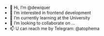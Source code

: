 - 👋 Hi, I’m @dewiquer
- 👀 I’m interested in frontend development
- 🌱 I’m currently learning at the University
- 💞️ I’m looking to collaborate on ...
- 📫 U can reach me by Telegram: @atophema

<!---
undevuser/undevuser is a ✨ special ✨ repository because its `README.md` (this file) appears on your GitHub profile.
You can click the Preview link to take a look at your changes.
--->
